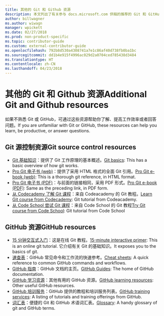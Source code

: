 ```yaml
---
title: 其他的 Git 和 Github 资源
description: 本文列出了有关参与 docs.microsoft.com 供稿的推荐的 Git 和 GitHub 学习资源。
author: billwagner
ms.author: wiwagn
manager: wpickett
ms.date: 02/27/2018
ms.prod: non-product-specific
ms.topic: contributor-guide
ms.custom: external-contributor-guide
ms.openlocfilehash: 792b8d530a4308741a7e1c86af40d738fb0ba1bc
ms.sourcegitcommit: dd1b4e915f4996ac029d2a0704ced785438d3484
ms.translationtype: HT
ms.contentlocale: zh-CN
ms.lasthandoff: 04/23/2018
---
```

# <a name="additional-git-and-github-resources"></a><span data-ttu-id="d5fb8-103">其他的 Git 和 Github 资源</span><span class="sxs-lookup"><span data-stu-id="d5fb8-103">Additional Git and Github resources</span></span>

<span data-ttu-id="d5fb8-104">如果不熟悉 Git 或 GitHub，可通过这些资源帮助你了解、提高工作效率或者回答问题。</span><span class="sxs-lookup"><span data-stu-id="d5fb8-104">If you are unfamiliar with Git or GitHub, these resources can help you learn, be productive, or answer questions.</span></span>

## <a name="git-source-control-resources"></a><span data-ttu-id="d5fb8-105">Git 源控制资源</span><span class="sxs-lookup"><span data-stu-id="d5fb8-105">Git source control resources</span></span>

- <span data-ttu-id="d5fb8-106">[Git 基础知识](https://go.microsoft.com/fwlink/?linkid=853939)：提供了 Git 工作原理的基本概述。</span><span class="sxs-lookup"><span data-stu-id="d5fb8-106">[Git basics](https://go.microsoft.com/fwlink/?linkid=853939): This has a basic overview of how git works.</span></span>
- <span data-ttu-id="d5fb8-107">[Pro Git 电子书 (web)](https://go.microsoft.com/fwlink/?linkid=853940)：提供了采用 HTML 格式的全面 Git 引用。</span><span class="sxs-lookup"><span data-stu-id="d5fb8-107">[Pro Git e-book (web)](https://go.microsoft.com/fwlink/?linkid=853940): This is a thorough git reference, in HTML format.</span></span>
- <span data-ttu-id="d5fb8-108">[Pro Git 电子书 (PDF)](https://progit2.s3.amazonaws.com/en/2016-03-22-f3531/progit-en.1084.pdf)：与前面的链接相同，采用 PDF 形式。</span><span class="sxs-lookup"><span data-stu-id="d5fb8-108">[Pro Git e-book (PDF)](https://progit2.s3.amazonaws.com/en/2016-03-22-f3531/progit-en.1084.pdf): Same as the preceding link, in PDF form.</span></span>
- <span data-ttu-id="d5fb8-109">[从 Codecademy 了解 Git 课程](https://www.codecademy.com/learn/learn-git)：来自 Codeacademy 的 Git 教程。</span><span class="sxs-lookup"><span data-stu-id="d5fb8-109">[Learn Git course from Codecademy](https://www.codecademy.com/learn/learn-git): Git tutorial from Codeacademy.</span></span>
- <span data-ttu-id="d5fb8-110">[从 Code School 尝试 Git 课程](https://www.codeschool.com/courses/try-git)：来自 Code School 的 Git 教程</span><span class="sxs-lookup"><span data-stu-id="d5fb8-110">[Try Git course from Code School](https://www.codeschool.com/courses/try-git): Git tutorial from Code School</span></span>

## <a name="github-resources"></a><span data-ttu-id="d5fb8-111">GitHub 资源</span><span class="sxs-lookup"><span data-stu-id="d5fb8-111">GitHub resources</span></span>

- <span data-ttu-id="d5fb8-112">[15 分钟交互式入门](https://try.github.io/)：这是在线 Git 教程。</span><span class="sxs-lookup"><span data-stu-id="d5fb8-112">[15-minute interactive primer](https://try.github.io/): This is an online git tutorial.</span></span> <span data-ttu-id="d5fb8-113">它介绍有关 Git 的基础知识。</span><span class="sxs-lookup"><span data-stu-id="d5fb8-113">It exposes you to the basics of git.</span></span>
- <span data-ttu-id="d5fb8-114">[速查表](https://go.microsoft.com/fwlink/?linkid=853941)：GitHub 常见命令和工作流的快速参考。</span><span class="sxs-lookup"><span data-stu-id="d5fb8-114">[Cheat sheets](https://go.microsoft.com/fwlink/?linkid=853941): A quick reference to common GitHub commands and workflows.</span></span>
- <span data-ttu-id="d5fb8-115">[GitHub 指南](https://guides.github.com/)：GitHub 文档的主页。</span><span class="sxs-lookup"><span data-stu-id="d5fb8-115">[GitHub Guides](https://guides.github.com/): The home of GitHub documentation.</span></span>
- <span data-ttu-id="d5fb8-116">[GitHub 学习资源](https://help.github.com/articles/git-and-github-learning-resources/)：其他有用的 GitHub 资源。</span><span class="sxs-lookup"><span data-stu-id="d5fb8-116">[GitHub learning resources](https://help.github.com/articles/git-and-github-learning-resources/): Other useful GitHub resources.</span></span>
- <span data-ttu-id="d5fb8-117">[GitHub 培训服务](https://services.github.com/training/)：GitHub 提供的教程和培训服务列表。</span><span class="sxs-lookup"><span data-stu-id="d5fb8-117">[GitHub training services](https://services.github.com/training/): A listing of tutorials and training offerings from GitHub.</span></span>
- <span data-ttu-id="d5fb8-118">[词汇表](https://help.github.com/articles/github-glossary)：便捷的 Git 和 GitHub 术语词汇表。</span><span class="sxs-lookup"><span data-stu-id="d5fb8-118">[Glossary](https://help.github.com/articles/github-glossary): A handy glossary of git and GitHub terms.</span></span>
